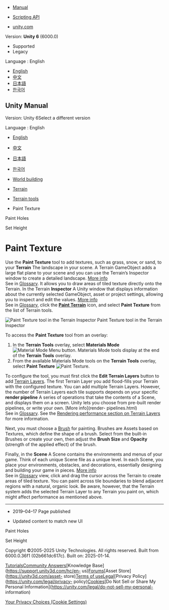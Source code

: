 [](https://docs.unity3d.com)

  * [Manual](../Manual/index.html)
  * [Scripting API](../ScriptReference/index.html)

  * [unity.com](https://unity.com/)

Version: **Unity 6** (6000.0)

  * Supported
  * Legacy

Language : English

  * [English](/Manual/terrain-PaintTexture.html)
  * [中文](/cn/current/Manual/terrain-PaintTexture.html)
  * [日本語](/ja/current/Manual/terrain-PaintTexture.html)
  * [한국어](/kr/current/Manual/terrain-PaintTexture.html)

[](https://docs.unity3d.com)

## Unity Manual

Version: Unity 6Select a different version

Language : English

  * [English](/Manual/terrain-PaintTexture.html)
  * [中文](/cn/current/Manual/terrain-PaintTexture.html)
  * [日本語](/ja/current/Manual/terrain-PaintTexture.html)
  * [한국어](/kr/current/Manual/terrain-PaintTexture.html)

  * [World building](CreatingEnvironments.html)
  * [Terrain](script-Terrain.html)
  * [Terrain tools](terrain-Tools.html)
  * Paint Texture

[](terrain-PaintHoles.html)

Paint Holes

[](terrain-SetHeight.html)

Set Height

# Paint Texture

Use the **Paint Texture** tool to add textures, such as grass, snow, or sand,
to your **Terrain** The landscape in your scene. A Terrain GameObject adds a
large flat plane to your scene and you can use the Terrain’s Inspector window
to create a detailed landscape. [More info](terrain-UsingTerrains.html)  
See in [Glossary](Glossary.html#Terrain). It allows you to draw areas of tiled
texture directly onto the Terrain. In the Terrain **Inspector** A Unity window
that displays information about the currently selected GameObject, asset or
project settings, allowing you to inspect and edit the values. [More
info](UsingTheInspector.html)  
See in [Glossary](Glossary.html#Inspector), click the [**Paint
Terrain**](terrain-Tools.html) icon, and select **Paint Texture** from the
list of Terrain tools.

![Paint Texture tool in the Terrain
Inspector](../uploads/Main/1.3.3-PaintTexture_grey.png) Paint Texture tool in
the Terrain Inspector

To access the **Paint Texture** tool from an overlay:

  1. In the **Terrain Tools** overlay, select **Materials Mode** ![Material Mode Menu button](../uploads/Main/terrainOverlays-MaterialModeMenuButton.png). Materials Mode tools display at the end of the **Terrain Tools** overlay.
  2. From the available Materials Mode tools on the **Terrain Tools** overlay, select **Paint Texture** ![Paint Texture](../uploads/Main/terrainOverlays-PaintTextureButton.png).

To configure the tool, you must first click the **Edit Terrain Layers** button
to add [Terrain Layers](class-TerrainLayer.html). The first Terrain Layer you
add flood-fills your Terrain with the configured texture. You can add multiple
Terrain Layers. However, the number of Terrain Layers each tile supports
depends on your specific **render pipeline** A series of operations that take
the contents of a Scene, and displays them on a screen. Unity lets you choose
from pre-built render pipelines, or write your own. [More info](render-
pipelines.html)  
See in [Glossary](Glossary.html#Renderpipeline). See the [Rendering
performance section on Terrain Layers](class-TerrainLayer.html#Performance)
for more information.

Next, you must choose a [Brush](class-Brush.html) for painting. Brushes are
Assets based on Textures, which define the shape of a brush. Select from the
built-in Brushes or create your own, then adjust the **Brush Size** and
**Opacity** (strength of the applied effect) of the brush.

Finally, in the **Scene** A Scene contains the environments and menus of your
game. Think of each unique Scene file as a unique level. In each Scene, you
place your environments, obstacles, and decorations, essentially designing and
building your game in pieces. [More info](CreatingScenes.html)  
See in [Glossary](Glossary.html#Scene) view, click and drag the cursor across
the Terrain to create areas of tiled texture. You can paint across tile
boundaries to blend adjacent regions with a natural, organic look. Be aware,
however, that the Terrain system adds the selected Terrain Layer to any
Terrain you paint on, which might affect performance as mentioned above.

* * *

  * 2019–04–17 Page published 

  * Updated content to match new UI

[](terrain-PaintHoles.html)

Paint Holes

[](terrain-SetHeight.html)

Set Height

Copyright ©2005-2025 Unity Technologies. All rights reserved. Built from
6000.0.36f1 (02b661dc617c). Built on: 2025-01-14.

[Tutorials](https://learn.unity.com/)[Community
Answers](https://answers.unity3d.com)[Knowledge
Base](https://support.unity3d.com/hc/en-
us)[Forums](https://forum.unity3d.com)[Asset Store](https://unity3d.com/asset-
store)[Terms of
use](https://docs.unity3d.com/Manual/TermsOfUse.html)[Legal](https://unity.com/legal)[Privacy
Policy](https://unity.com/legal/privacy-
policy)[Cookies](https://unity.com/legal/cookie-policy)[Do Not Sell or Share
My Personal Information](https://unity.com/legal/do-not-sell-my-personal-
information)

[Your Privacy Choices (Cookie Settings)](javascript:void\(0\);)

